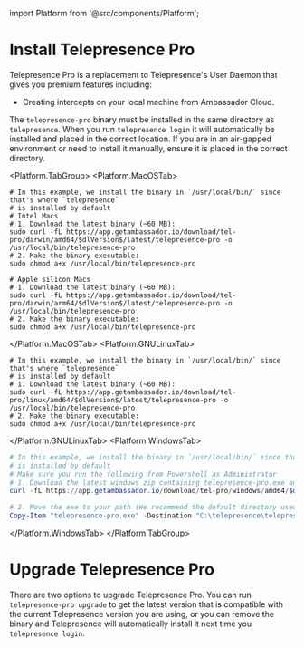 import Platform from '@src/components/Platform';

# Install Telepresence Pro

Telepresence Pro is a replacement to Telepresence's User Daemon
that gives you premium features including:
* Creating intercepts on your local machine from Ambassador Cloud.

The `telepresence-pro` binary must be installed in the same directory as
`telepresence`. When you run `telepresence login` it will automatically be
installed and placed in the correct location. If you are in an air-gapped
environment or need to install it manually, ensure it is placed in the
correct directory.

<Platform.TabGroup>
<Platform.MacOSTab>

```shell
# In this example, we install the binary in `/usr/local/bin/` since that's where `telepresence`
# is installed by default
# Intel Macs
# 1. Download the latest binary (~60 MB):
sudo curl -fL https://app.getambassador.io/download/tel-pro/darwin/amd64/$dlVersion$/latest/telepresence-pro -o /usr/local/bin/telepresence-pro
# 2. Make the binary executable:
sudo chmod a+x /usr/local/bin/telepresence-pro

# Apple silicon Macs
# 1. Download the latest binary (~60 MB):
sudo curl -fL https://app.getambassador.io/download/tel-pro/darwin/arm64/$dlVersion$/latest/telepresence-pro -o /usr/local/bin/telepresence-pro
# 2. Make the binary executable:
sudo chmod a+x /usr/local/bin/telepresence-pro
```

</Platform.MacOSTab>
<Platform.GNULinuxTab>

```shell
# In this example, we install the binary in `/usr/local/bin/` since that's where `telepresence`
# is installed by default
# 1. Download the latest binary (~60 MB):
sudo curl -fL https://app.getambassador.io/download/tel-pro/linux/amd64/$dlVersion$/latest/telepresence-pro -o /usr/local/bin/telepresence-pro
# 2. Make the binary executable:
sudo chmod a+x /usr/local/bin/telepresence-pro
```

</Platform.GNULinuxTab>
<Platform.WindowsTab>

```powershell
# In this example, we install the binary in `/usr/local/bin/` since that's where `telepresence`
# is installed by default
# Make sure you run the following from Powershell as Administrator
# 1. Download the latest windows zip containing telepresence-pro.exe and its dependencies (~50 MB):
curl -fL https://app.getambassador.io/download/tel-pro/windows/amd64/$dlVersion$/latest/telepresence-pro.exe -o telepresence-exe

# 2. Move the exe to your path (We recommend the default directory used by telepresence `C:\telepresence`)
Copy-Item "telepresence-pro.exe" -Destination "C:\telepresence\telepresence-pro.exe" -Force
```

</Platform.WindowsTab>
</Platform.TabGroup>

# Upgrade Telepresence Pro
There are two options to upgrade Telepresence Pro. You can run `telepresence-pro upgrade` to get the latest
version that is compatible with the current Telepresence version you are using, or you can remove the binary
and Telepresence will automatically install it next time you `telepresence login`.

